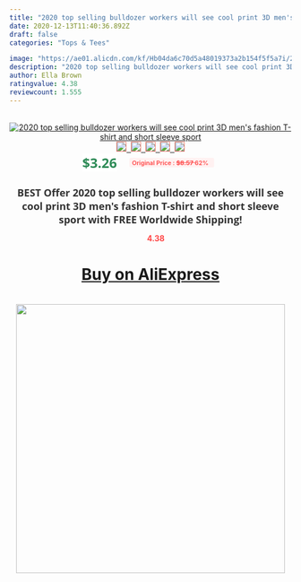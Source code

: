 ```yaml
---
title: "2020 top selling bulldozer workers will see cool print 3D men's fashion T-shirt and short sleeve sport"
date: 2020-12-13T11:40:36.892Z
draft: false
categories: "Tops & Tees"

image: "https://ae01.alicdn.com/kf/Hb04da6c70d5a48019373a2b154f5f5a7i/2020-top-selling-bulldozer-workers-will-see-cool-print-3D-men-s-fashion-T-shirt-and.jpg"
description: "2020 top selling bulldozer workers will see cool print 3D men's fashion T-shirt and short sleeve sport"
author: Ella Brown
ratingvalue: 4.38
reviewcount: 1.555
---
```

<br>
<div style="text-align: center;">
<a href="https://s.click.aliexpress.com/e/_ABecXb" target="_blank" rel="nofollow noopener noreferrer"><img alt="2020 top selling bulldozer workers will see cool print 3D men's fashion T-shirt and short sleeve sport" class="magnifier-image" src="https://ae01.alicdn.com/kf/Hb04da6c70d5a48019373a2b154f5f5a7i/2020-top-selling-bulldozer-workers-will-see-cool-print-3D-men-s-fashion-T-shirt-and.jpg_640x640.jpg">
<br>
<img style="border:1px solid salmon" src="https://ae01.alicdn.com/kf/Hb04da6c70d5a48019373a2b154f5f5a7i/2020-top-selling-bulldozer-workers-will-see-cool-print-3D-men-s-fashion-T-shirt-and.jpg_120x120.jpg">&nbsp;&nbsp;<img style="border:1px solid salmon" src="https://ae01.alicdn.com/kf/Ha16ea63fb8d34e8482294f3f03627e08M/2020-top-selling-bulldozer-workers-will-see-cool-print-3D-men-s-fashion-T-shirt-and.jpg_120x120.jpg">&nbsp;&nbsp;<img style="border:1px solid salmon" src="https://ae01.alicdn.com/kf/H792100d3ae74414584355e3f89037af7v/2020-top-selling-bulldozer-workers-will-see-cool-print-3D-men-s-fashion-T-shirt-and.jpg_120x120.jpg">&nbsp;&nbsp;<img style="border:1px solid salmon" src="https://ae01.alicdn.com/kf/Hdeabfdcadbf548f28099c84f91a1954cz/2020-top-selling-bulldozer-workers-will-see-cool-print-3D-men-s-fashion-T-shirt-and.jpg_120x120.jpg">&nbsp;&nbsp;<img style="border:1px solid salmon" src="https://ae01.alicdn.com/kf/H4bf4f434b5bd4c0d9d66c0a735e1c00bw/2020-top-selling-bulldozer-workers-will-see-cool-print-3D-men-s-fashion-T-shirt-and.jpg_120x120.jpg"></a></div><br0>
<div style="text-align: center;"><span style="background-color: white; border: 0px; box-sizing: border-box; color: seagreen; display: inline-block; font-family: &quot;open sans&quot; , &quot;arial&quot; , &quot;helvetica&quot; , sans-serif , &quot;heiti&quot;; font-size: 24px; font-stretch: inherit; font-weight: 700; line-height: inherit; margin: 0px 10px 0px 0px; padding: 0px; vertical-align: middle;">$3.26 </span>
<span style="background: rgb(255 , 241 , 241); border-radius: 3px; border: 0px; box-sizing: border-box; color: #ff4747; display: inline-block; font-family: inherit; font-size: 12px; font-stretch: inherit; font-style: inherit; font-variant: inherit; font-weight: 600; line-height: inherit; margin: 0px; padding: 2px 5px; transform: scale(0.9); vertical-align: middle;">Original Price : <b style="text-decoration: line-through;">$8.57 </b> 62%&nbsp;&nbsp;</span></div>
<h1 style="color: #333333; display: inline-block; font-family: &quot;open sans&quot; , &quot;arial&quot; , &quot;helvetica&quot; , sans-serif , &quot;heiti&quot;; font-size: 18px; font-stretch: inherit; font-weight: 700; text-align: center;">BEST Offer 2020 top selling bulldozer workers will see cool print 3D men's fashion T-shirt and short sleeve sport with FREE Worldwide Shipping!</h1>
<div style="color: #ff4747; text-align: center;">
<img src="https://4.bp.blogspot.com/-M0ZcTcb-5uY/XleCXlxnR4I/AAAAAAAAAEc/OrjgMkXV1oMQFaCRZj5HQwOCBcu3w1FegCPcBGAYYCw/s1600/star.png" style="height: 15px;">&nbsp;<b>4.38</b></div>
<div class="button_cont" align="center"><a class="buynow_a" href="https://s.click.aliexpress.com/e/_ABecXb" target="_blank" rel="nofollow noopener noreferrer"><H1>Buy on AliExpress</H1></a></div><br>
<div class="separator" style="clear: both; text-align: center;">
<img src="https://lh3.googleusercontent.com/-pTy5HemUv9M/XlePHvY0dAI/AAAAAAAAAE4/0nX5iRUoIWY8eMW9Dpxeirr157OZliDIgCLcBGAsYHQ/s1600/badge.gif" width="480">
</div>
